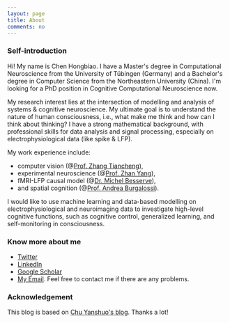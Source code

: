 ```yaml
---
layout: page
title: About
comments: no
---
```


### Self-introduction

Hi! My name is Chen Hongbiao. I have a Master's degree in Computational Neuroscience from the University of Tübingen (Germany) and a Bachelor's degree in Computer Science from the Northeastern University (China). I'm looking for a PhD position in Cognitive Computational Neuroscience now.

My research interest lies at the intersection of modelling and analysis of systems & cognitive neuroscience.
My ultimate goal is to understand the nature of human consciousness, i.e., what make me think and how can I think about thinking?
I have a strong mathematical background, with professional skills for data analysis and signal processing, especially on electrophysiological data (like spike & LFP).

My work experience include: 
- computer vision (@[Prof. Zhang Tiancheng](http://faculty.neu.edu.cn/tczhang/english.html)), 
- experimental neuroscience (@[Prof. Zhan Yang](http://bcbdi.siat.ac.cn/index.php/member/showMember/nid/81.shtml)), 
- fMRI-LFP causal model (@[Dr. Michel Besserve](https://ei.is.tuebingen.mpg.de/person/besserve)),
- and spatial cognition (@[Prof. Andrea Burgalossi](https://www.burgalossilab.com/)).

I would like to use machine learning and data-based modelling on electrophysiological and neuroimaging data to investigate high-level cognitive functions, such as cognitive control, generalized learning, and self-monitoring in consciousness.

### Know more about me

- [Twitter](https://twitter.com/86chenhongbiao)
- [LinkedIn](https://www.linkedin.com/in/chenhongbiao)
- [Google Scholar](https://scholar.google.com/citations?user=6OHoHNoAAAAJ&hl)
- [My Email](86chenhongbiao@gmail.com). Feel free to contact me if there are any problems.

### Acknowledgement

This blog is based on [Chu Yanshuo's blog](https://yanshuo.name). Thanks a lot!
